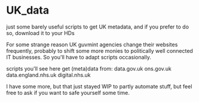 # UK_data

just some barely useful scripts to get UK metadata, and if you prefer to do so, download it to your HDs

For some strange reason UK guvmint agencies change their websites frequently, probably to shift some more monies to politically well connected IT businesses.
So you'll have to adapt scripts occasionally.

scripts you'll see here get (meta)data from:
data.gov.uk
ons.gov.uk
data.england.nhs.uk
digital.nhs.uk

I have some more, but that just stayed WIP to partly automate stuff, but feel free to ask if you want to safe yourself some time.
